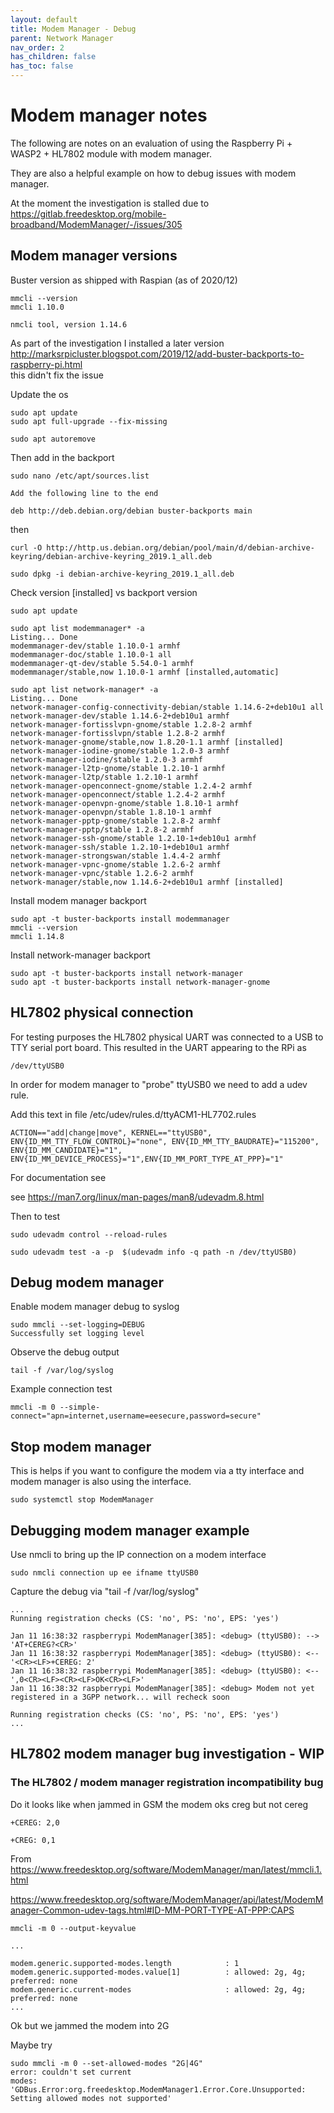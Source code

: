 ```yaml
---
layout: default
title: Modem Manager - Debug
parent: Network Manager
nav_order: 2
has_children: false
has_toc: false
---
```



# Modem manager notes

The following are notes on an evaluation of using the Raspberry Pi + WASP2 + HL7802 module with modem manager. 

They are also a helpful example on how to debug issues with modem manager.

At the moment the investigation is stalled due to  
https://gitlab.freedesktop.org/mobile-broadband/ModemManager/-/issues/305

## Modem manager versions
Buster version as shipped with Raspian (as of 2020/12)
```
mmcli --version
mmcli 1.10.0
```

```
nmcli tool, version 1.14.6
```

As part of the investigation I installed a later version  
http://marksrpicluster.blogspot.com/2019/12/add-buster-backports-to-raspberry-pi.html  
this didn't fix the issue 


Update the os
```
sudo apt update
sudo apt full-upgrade --fix-missing

sudo apt autoremove
```


Then add in the backport
```
sudo nano /etc/apt/sources.list

Add the following line to the end

deb http://deb.debian.org/debian buster-backports main
```
then

```
curl -O http://http.us.debian.org/debian/pool/main/d/debian-archive-keyring/debian-archive-keyring_2019.1_all.deb

sudo dpkg -i debian-archive-keyring_2019.1_all.deb
```

Check version [installed] vs backport version
```
sudo apt update
```
```
sudo apt list modemmanager* -a
Listing... Done
modemmanager-dev/stable 1.10.0-1 armhf
modemmanager-doc/stable 1.10.0-1 all
modemmanager-qt-dev/stable 5.54.0-1 armhf
modemmanager/stable,now 1.10.0-1 armhf [installed,automatic]
```

```
sudo apt list network-manager* -a
Listing... Done
network-manager-config-connectivity-debian/stable 1.14.6-2+deb10u1 all
network-manager-dev/stable 1.14.6-2+deb10u1 armhf
network-manager-fortisslvpn-gnome/stable 1.2.8-2 armhf
network-manager-fortisslvpn/stable 1.2.8-2 armhf
network-manager-gnome/stable,now 1.8.20-1.1 armhf [installed]
network-manager-iodine-gnome/stable 1.2.0-3 armhf
network-manager-iodine/stable 1.2.0-3 armhf
network-manager-l2tp-gnome/stable 1.2.10-1 armhf
network-manager-l2tp/stable 1.2.10-1 armhf
network-manager-openconnect-gnome/stable 1.2.4-2 armhf
network-manager-openconnect/stable 1.2.4-2 armhf
network-manager-openvpn-gnome/stable 1.8.10-1 armhf
network-manager-openvpn/stable 1.8.10-1 armhf
network-manager-pptp-gnome/stable 1.2.8-2 armhf
network-manager-pptp/stable 1.2.8-2 armhf
network-manager-ssh-gnome/stable 1.2.10-1+deb10u1 armhf
network-manager-ssh/stable 1.2.10-1+deb10u1 armhf
network-manager-strongswan/stable 1.4.4-2 armhf
network-manager-vpnc-gnome/stable 1.2.6-2 armhf
network-manager-vpnc/stable 1.2.6-2 armhf
network-manager/stable,now 1.14.6-2+deb10u1 armhf [installed]
```


Install modem manager backport
```
sudo apt -t buster-backports install modemmanager
mmcli --version
mmcli 1.14.8
```
Install network-manager backport
```
sudo apt -t buster-backports install network-manager
sudo apt -t buster-backports install network-manager-gnome
```





## HL7802 physical connection

For testing purposes the HL7802 physical UART was connected to a USB to TTY serial port board. This resulted in the UART appearing to the RPi as 

```/dev/ttyUSB0```

In order for modem manager to "probe" ttyUSB0 we need to add a udev rule.

Add this text in file /etc/udev/rules.d/ttyACM1-HL7702.rules

```
ACTION=="add|change|move", KERNEL=="ttyUSB0", ENV{ID_MM_TTY_FLOW_CONTROL}="none", ENV{ID_MM_TTY_BAUDRATE}="115200", ENV{ID_MM_CANDIDATE}="1", ENV{ID_MM_DEVICE_PROCESS}="1",ENV{ID_MM_PORT_TYPE_AT_PPP}="1"
```

For documentation see 

see https://man7.org/linux/man-pages/man8/udevadm.8.html

Then to test 
```
sudo udevadm control --reload-rules

sudo udevadm test -a -p  $(udevadm info -q path -n /dev/ttyUSB0)
```

## Debug modem manager

Enable modem manager debug to syslog
```
sudo mmcli --set-logging=DEBUG
Successfully set logging level
```

Observe the debug output
```
tail -f /var/log/syslog
```

Example connection test
```
mmcli -m 0 --simple-connect="apn=internet,username=eesecure,password=secure"
```

## Stop modem manager
This is helps if you want to configure the modem via a tty interface and modem manager is also using the interface. 

```
sudo systemctl stop ModemManager
```



## Debugging modem manager example
Use nmcli to bring up the IP connection on a modem interface
```
sudo nmcli connection up ee ifname ttyUSB0
```

Capture the debug via "tail -f /var/log/syslog"


```
...
Running registration checks (CS: 'no', PS: 'no', EPS: 'yes')

Jan 11 16:38:32 raspberrypi ModemManager[385]: <debug> (ttyUSB0): --> 'AT+CEREG?<CR>'
Jan 11 16:38:32 raspberrypi ModemManager[385]: <debug> (ttyUSB0): <-- '<CR><LF>+CEREG: 2'
Jan 11 16:38:32 raspberrypi ModemManager[385]: <debug> (ttyUSB0): <-- ',0<CR><LF><CR><LF>OK<CR><LF>'
Jan 11 16:38:32 raspberrypi ModemManager[385]: <debug> Modem not yet registered in a 3GPP network... will recheck soon

Running registration checks (CS: 'no', PS: 'no', EPS: 'yes')
...
```

## HL7802 modem manager bug investigation - WIP 

### The HL7802 / modem manager registration incompatibility bug
Do it looks like when jammed in GSM the modem oks creg but not cereg

```
+CEREG: 2,0

+CREG: 0,1

```


From https://www.freedesktop.org/software/ModemManager/man/latest/mmcli.1.html

https://www.freedesktop.org/software/ModemManager/api/latest/ModemManager-Common-udev-tags.html#ID-MM-PORT-TYPE-AT-PPP:CAPS


```
mmcli -m 0 --output-keyvalue
```

```...```
```
modem.generic.supported-modes.length            : 1
modem.generic.supported-modes.value[1]          : allowed: 2g, 4g; preferred: none
modem.generic.current-modes                     : allowed: 2g, 4g; preferred: none
...
```


Ok but we jammed the modem into 2G

Maybe try
```
sudo mmcli -m 0 --set-allowed-modes "2G|4G"
error: couldn't set current
modes: 'GDBus.Error:org.freedesktop.ModemManager1.Error.Core.Unsupported: Setting allowed modes not supported'
```



